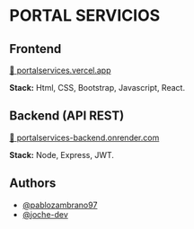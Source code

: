 
# PORTAL SERVICIOS


## Frontend
[🔗 portalservices.vercel.app](https://portalservices.vercel.app/)

**Stack:** Html, CSS, Bootstrap, Javascript, React. 

## Backend (API REST)
[🔗 portalservices-backend.onrender.com](https://portalservices-backend.onrender.com/)

**Stack:** Node, Express, JWT. 
## Authors

- [@pablozambrano97](https://github.com/pablozambrano97)
- [@joche-dev](https://github.com/joche-dev)

